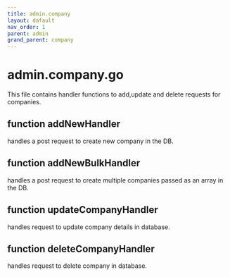 ```yaml
---
title: admin.company
layout: dafault
nav_order: 1
parent: admin
grand_parent: company
---
```


# admin.company.go

This file contains handler functions to add,update and delete requests for companies.
## function addNewHandler
handles a post request to create new company in the DB.

## function addNewBulkHandler
handles a post request to create multiple companies passed as an array in the DB.

## function updateCompanyHandler
handles request to update company details in database.

## function deleteCompanyHandler
handles request to delete company in database.
